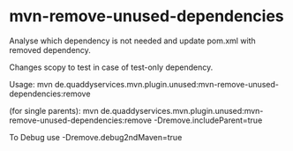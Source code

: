 mvn-remove-unused-dependencies
==============================

Analyse which dependency is not needed and
update pom.xml with removed dependency.

Changes scopy to test in case of test-only dependency.

Usage:
mvn de.quaddyservices.mvn.plugin.unused:mvn-remove-unused-dependencies:remove

(for single parents):
mvn de.quaddyservices.mvn.plugin.unused:mvn-remove-unused-dependencies:remove -Dremove.includeParent=true

To Debug use
-Dremove.debug2ndMaven=true